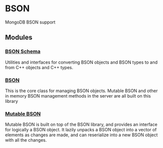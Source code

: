 # BSON

MongoDB BSON support

## Modules

### [BSON Schema](bson\_schema)
Utilities and interfaces for converting BSON objects and BSON types to and from C++ objects and C++ types.

### [BSON](bson)
This is the core class for managing BSON objects.  Mutable BSON and other in memory BSON management methods in the server are all built on this library

### [Mutable BSON](mutable\_bson)
Mutable BSON is built on top of the BSON library, and provides an interface for logically a BSON object.  It lazily unpacks a BSON object into a vector of elements as changes are made, and can reserialize into a new BSON object with all the changes.

